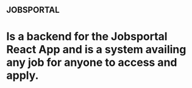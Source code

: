 ## JOBSPORTAL
# Is a backend for the Jobsportal React App and is a system availing any job for anyone to access and apply.

